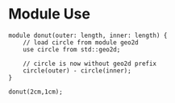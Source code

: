 # Module Use

```µcad,use_statement#todo
module donut(outer: length, inner: length) {
    // load circle from module geo2d
    use circle from std::geo2d;

    // circle is now without geo2d prefix
    circle(outer) - circle(inner);
}

donut(2cm,1cm);
```
